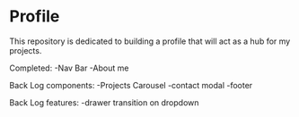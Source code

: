 # Profile
This repository is dedicated to building a profile that will act as a hub for my projects.

Completed:
-Nav Bar
-About me

Back Log components:
-Projects Carousel
-contact modal
-footer

Back Log features:
-drawer transition on dropdown
